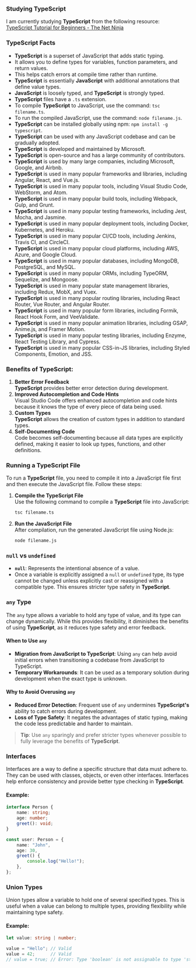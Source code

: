 ### Studying TypeScript

I am currently studying **TypeScript** from the following resource:  
[TypeScript Tutorial for Beginners - The Net Ninja](https://youtube.com/playlist?list=PL4cUxeGkcC9gNhFQgS4edYLqP7LkZcFMN&si=Q1ynwHMieG2iCs8r)


### **TypeScript** Facts

- **TypeScript** is a superset of JavaScript that adds static typing.
- It allows you to define types for variables, function parameters, and return values.
- This helps catch errors at compile time rather than runtime.
- **TypeScript** is essentially **JavaScript** with additional annotations that define value types.
- **JavaScript** is loosely typed, and ****TypeScript**** is strongly typed.
- **TypeScript** files have a `.ts` extension.
- To compile **TypeScript** to JavaScript, use the command: `tsc filename.ts`.
- To run the compiled JavaScript, use the command: `node filename.js`.
- **TypeScript** can be installed globally using npm: `npm install -g typescript`.
- **TypeScript** can be used with any JavaScript codebase and can be gradually adopted.
- **TypeScript** is developed and maintained by Microsoft.
- **TypeScript** is open-source and has a large community of contributors.
- **TypeScript** is used by many large companies, including Microsoft, Google, and Airbnb.
- **TypeScript** is used in many popular frameworks and libraries, including Angular, React, and Vue.js.
- **TypeScript** is used in many popular tools, including Visual Studio Code, WebStorm, and Atom.
- **TypeScript** is used in many popular build tools, including Webpack, Gulp, and Grunt.
- **TypeScript** is used in many popular testing frameworks, including Jest, Mocha, and Jasmine.
- **TypeScript** is used in many popular deployment tools, including Docker, Kubernetes, and Heroku.
- **TypeScript** is used in many popular CI/CD tools, including Jenkins, Travis CI, and CircleCI.
- **TypeScript** is used in many popular cloud platforms, including AWS, Azure, and Google Cloud.
- **TypeScript** is used in many popular databases, including MongoDB, PostgreSQL, and MySQL.
- **TypeScript** is used in many popular ORMs, including TypeORM, Sequelize, and Mongoose.
- **TypeScript** is used in many popular state management libraries, including Redux, MobX, and Vuex.
- **TypeScript** is used in many popular routing libraries, including React Router, Vue Router, and Angular Router.
- **TypeScript** is used in many popular form libraries, including Formik, React Hook Form, and VeeValidate.
- **TypeScript** is used in many popular animation libraries, including GSAP, Anime.js, and Framer Motion.
- **TypeScript** is used in many popular testing libraries, including Enzyme, React Testing Library, and Cypress.
- **TypeScript** is used in many popular CSS-in-JS libraries, including Styled Components, Emotion, and JSS.

### Benefits of **TypeScript**:
1. **Better Error Feedback**  
    **TypeScript** provides better error detection during development.
2. **Improved Autocompletion and Code Hints**  
    Visual Studio Code offers enhanced autocompletion and code hints because it knows the type of every piece of data being used.
3. **Custom Types**  
    **TypeScript** allows the creation of custom types in addition to standard types.
4. **Self-Documenting Code**  
    Code becomes self-documenting because all data types are explicitly defined, making it easier to look up types, functions, and other definitions.

### Running a **TypeScript** File
To run a **TypeScript** file, you need to compile it into a JavaScript file first and then execute the JavaScript file. Follow these steps:

1. **Compile the **TypeScript** File**  
    Use the following command to compile a **TypeScript** file into JavaScript:  
    ```bash
    tsc filename.ts
    ```

2. **Run the JavaScript File**  
    After compilation, run the generated JavaScript file using Node.js:  
    ```bash
    node filename.js
    ```

### `null` vs `undefined`
- **`null`**: Represents the intentional absence of a value.  
- Once a variable is explicitly assigned a `null` or `undefined` type, its type cannot be changed unless explicitly cast or reassigned with a compatible type. This ensures stricter type safety in **TypeScript**.

### `any` Type

The `any` type allows a variable to hold any type of value, and its type can change dynamically. While this provides flexibility, it diminishes the benefits of using **TypeScript**, as it reduces type safety and error feedback.

#### When to Use `any`
- **Migration from JavaScript to TypeScript**: Using `any` can help avoid initial errors when transitioning a codebase from JavaScript to TypeScript.
- **Temporary Workarounds**: It can be used as a temporary solution during development when the exact type is unknown.

#### Why to Avoid Overusing `any`
- **Reduced Error Detection**: Frequent use of `any` undermines **TypeScript's** ability to catch errors during development.
- **Loss of Type Safety**: It negates the advantages of static typing, making the code less predictable and harder to maintain.

> **Tip**: Use `any` sparingly and prefer stricter types whenever possible to fully leverage the benefits of **TypeScript**.

### Interfaces

Interfaces are a way to define a specific structure that data must adhere to. They can be used with classes, objects, or even other interfaces. Interfaces help enforce consistency and provide better type checking in **TypeScript**.

#### Example:
```typescript
interface Person {
    name: string;
    age: number;
    greet(): void;
}

const user: Person = {
    name: "John",
    age: 30,
    greet() {
        console.log("Hello!");
    },
};
```

### Union Types

Union types allow a variable to hold one of several specified types. This is useful when a value can belong to multiple types, providing flexibility while maintaining type safety.

#### Example:
```typescript
let value: string | number;

value = "Hello"; // Valid
value = 42;      // Valid
// value = true; // Error: Type 'boolean' is not assignable to type 'string | number'.
```